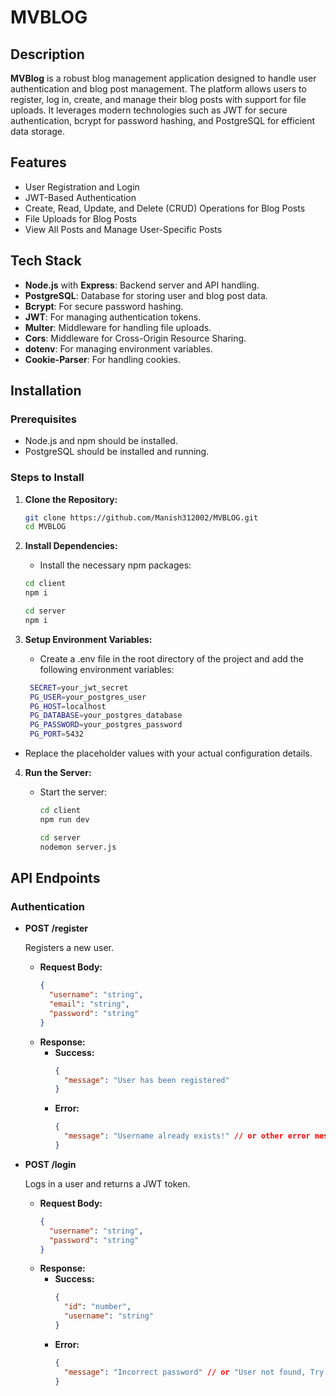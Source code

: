 # MVBLOG

## Description

**MVBlog** is a robust blog management application designed to handle user authentication and blog post management. The platform allows users to register, log in, create, and manage their blog posts with support for file uploads. It leverages modern technologies such as JWT for secure authentication, bcrypt for password hashing, and PostgreSQL for efficient data storage.

## Features

- User Registration and Login
- JWT-Based Authentication
- Create, Read, Update, and Delete (CRUD) Operations for Blog Posts
- File Uploads for Blog Posts
- View All Posts and Manage User-Specific Posts

## Tech Stack

- **Node.js** with **Express**: Backend server and API handling.
- **PostgreSQL**: Database for storing user and blog post data.
- **Bcrypt**: For secure password hashing.
- **JWT**: For managing authentication tokens.
- **Multer**: Middleware for handling file uploads.
- **Cors**: Middleware for Cross-Origin Resource Sharing.
- **dotenv**: For managing environment variables.
- **Cookie-Parser**: For handling cookies.

## Installation

### Prerequisites

- Node.js and npm should be installed.
- PostgreSQL should be installed and running.

### Steps to Install

1. **Clone the Repository:**

   ```bash
   git clone https://github.com/Manish312002/MVBLOG.git
   cd MVBLOG

2. **Install Dependencies:**
   - Install the necessary npm packages:

    ```bash
    cd client
    npm i

    cd server
    npm i

3. **Setup Environment Variables:**
   - Create a .env file in the root directory of the project and add the following environment variables:

   ```bash
    SECRET=your_jwt_secret
    PG_USER=your_postgres_user
    PG_HOST=localhost
    PG_DATABASE=your_postgres_database
    PG_PASSWORD=your_postgres_password
    PG_PORT=5432
   
  - Replace the placeholder values with your actual configuration details.

4. **Run the Server:**
   - Start the server:

     ```bash
     cd client
     npm run dev

     cd server
     nodemon server.js


## API Endpoints

### Authentication

- **POST /register**

  Registers a new user.

  - **Request Body:**
    ```json
    {
      "username": "string",
      "email": "string",
      "password": "string"
    }
    ```
  - **Response:**
    - **Success:**
      ```json
      {
        "message": "User has been registered"
      }
      ```
    - **Error:**
      ```json
      {
        "message": "Username already exists!" // or other error messages
      }
      ```

 
- **POST /login**

  Logs in a user and returns a JWT token.

  - **Request Body:**
    ```json
    {
      "username": "string",
      "password": "string"
    }
    ```
  - **Response:**
    - **Success:**
      ```json
      {
        "id": "number",
        "username": "string"
      }
      ```
    - **Error:**
      ```json
      {
        "message": "Incorrect password" // or "User not found, Try again!"
      }
      ```
  

     
